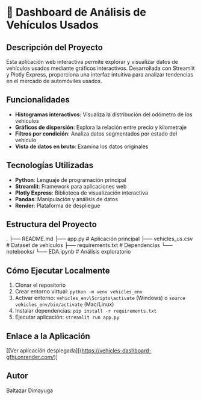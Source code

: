 # 🚗 Dashboard de Análisis de Vehículos Usados

## Descripción del Proyecto
Esta aplicación web interactiva permite explorar y visualizar datos de vehículos usados mediante gráficos interactivos. Desarrollada con Streamlit y Plotly Express, proporciona una interfaz intuitiva para analizar tendencias en el mercado de automóviles usados.

## Funcionalidades
- **Histogramas interactivos**: Visualiza la distribución del odómetro de los vehículos
- **Gráficos de dispersión**: Explora la relación entre precio y kilometraje
- **Filtros por condición**: Analiza datos segmentados por estado del vehículo
- **Vista de datos en bruto**: Examina los datos originales

## Tecnologías Utilizadas
- **Python**: Lenguaje de programación principal
- **Streamlit**: Framework para aplicaciones web
- **Plotly Express**: Biblioteca de visualización interactiva
- **Pandas**: Manipulación y análisis de datos
- **Render**: Plataforma de despliegue

## Estructura del Proyecto
.
├── README.md
├── app.py                 # Aplicación principal
├── vehicles_us.csv        # Dataset de vehículos
├── requirements.txt       # Dependencias
└── notebooks/
└── EDA.ipynb         # Análisis exploratorio

## Cómo Ejecutar Localmente
1. Clonar el repositorio
2. Crear entorno virtual: `python -m venv vehicles_env`
3. Activar entorno: `vehicles_env\Scripts\activate` (Windows) o `source vehicles_env/bin/activate` (Mac/Linux)
4. Instalar dependencias: `pip install -r requirements.txt`
5. Ejecutar aplicación: `streamlit run app.py`

## Enlace a la Aplicación
[[Ver aplicación desplegada][(https://vehicles-dashboard-gfhj.onrender.com/)]
## Autor
Baltazar Dimayuga 
